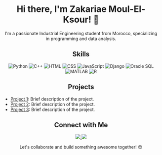 <!-- Header Section -->
<h1 align="center">Hi there, I'm Zakariae Moul-El-Ksour! 👋</h1>

<!-- Introduction -->
<p align="center">I'm a passionate Industrial Engineering student from Morocco, specializing in programming and data analysis.</p>

<!-- Skills Section -->
<h2 align="center">Skills</h2>
<p align="center">
  <img src="https://www.google.com/url?sa=i&url=https%3A%2F%2Fen.m.wikipedia.org%2Fwiki%2FFile%3APython-logo-notext.svg&psig=AOvVaw3DRTBtNw40iWhdIvRISGRm&ust=1713711632717000&source=images&cd=vfe&opi=89978449&ved=0CBIQjRxqFwoTCIiMzLqH0YUDFQAAAAAdAAAAABAE" alt="Python">
  <img src="https://img.shields.io/badge/C%2B%2B-Intermediate-blue" alt="C++">
  <img src="https://img.shields.io/badge/HTML-Intermediate-blue" alt="HTML">
  <img src="https://img.shields.io/badge/CSS-Intermediate-blue" alt="CSS">
  <img src="https://img.shields.io/badge/JavaScript-Intermediate-blue" alt="JavaScript">
  <img src="https://img.shields.io/badge/Django-Intermediate-blue" alt="Django">
  <img src="https://img.shields.io/badge/Oracle%20SQL-Intermediate-blue" alt="Oracle SQL">
  <img src="https://img.shields.io/badge/MATLAB-Intermediate-blue" alt="MATLAB">
  <img src="https://img.shields.io/badge/R-Intermediate-blue" alt="R">
</p>

<!-- Projects Section -->
<h2 align="center">Projects</h2>

- [Project 1](link-to-project-1): Brief description of the project.
- [Project 2](link-to-project-2): Brief description of the project.
- [Project 3](link-to-project-3): Brief description of the project.

<!-- Contact Section -->
<h2 align="center">Connect with Me</h2>
<p align="center">
  <a href="https://www.linkedin.com/in/yourusername">
    <img src="https://img.shields.io/badge/LinkedIn-Connect-blue?style=flat&logo=linkedin">
  </a>
  <a href="mailto:your.email@example.com">
    <img src="https://img.shields.io/badge/Email-Contact-red?style=flat&logo=gmail">
  </a>
</p>

<!-- Footer Section -->
<p align="center">Let's collaborate and build something awesome together! 😊</p>
